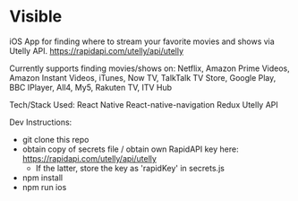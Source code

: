 # Visible

iOS App for finding where to stream your favorite movies and shows via Utelly API.
https://rapidapi.com/utelly/api/utelly

Currently supports finding movies/shows on: Netflix, Amazon Prime Videos, Amazon Instant Videos, iTunes, Now TV, TalkTalk TV Store, Google Play, BBC IPlayer, All4, My5, Rakuten TV, ITV Hub


Tech/Stack Used:
React Native
React-native-navigation
Redux
Utelly API


Dev Instructions:
- git clone this repo
- obtain copy of secrets file / obtain own RapidAPI key here: https://rapidapi.com/utelly/api/utelly
  - If the latter, store the key as 'rapidKey' in secrets.js
- npm install
- npm run ios

